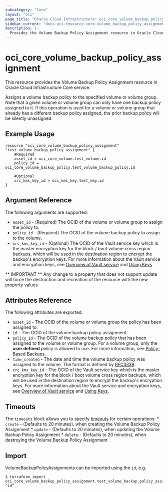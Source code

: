 ```yaml
---
subcategory: "Core"
layout: "oci"
page_title: "Oracle Cloud Infrastructure: oci_core_volume_backup_policy_assignment"
sidebar_current: "docs-oci-resource-core-volume_backup_policy_assignment"
description: |-
  Provides the Volume Backup Policy Assignment resource in Oracle Cloud Infrastructure Core service
---
```


# oci_core_volume_backup_policy_assignment
This resource provides the Volume Backup Policy Assignment resource in Oracle Cloud Infrastructure Core service.

Assigns a volume backup policy to the specified volume or volume group. Note that a given volume or volume group can
only have one backup policy assigned to it. If this operation is used for a volume or volume group that already
has a different backup policy assigned, the prior backup policy will be silently unassigned.


## Example Usage

```hcl
resource "oci_core_volume_backup_policy_assignment" "test_volume_backup_policy_assignment" {
	#Required
	asset_id = oci_core_volume.test_volume.id
	policy_id = oci_core_volume_backup_policy.test_volume_backup_policy.id

	#Optional
	xrc_kms_key_id = oci_kms_key.test_key.id
}
```

## Argument Reference

The following arguments are supported:

* `asset_id` - (Required) The OCID of the volume or volume group to assign the policy to.
* `policy_id` - (Required) The OCID of the volume backup policy to assign to the volume.
* `xrc_kms_key_id` - (Optional) The OCID of the Vault service key which is the master encryption key for the block / boot volume cross region backups, which will be used in the destination region to encrypt the backup's encryption keys. For more information about the Vault service and encryption keys, see [Overview of Vault service](https://docs.cloud.oracle.com/iaas/Content/KeyManagement/Concepts/keyoverview.htm) and [Using Keys](https://docs.cloud.oracle.com/iaas/Content/KeyManagement/Tasks/usingkeys.htm). 


** IMPORTANT **
Any change to a property that does not support update will force the destruction and recreation of the resource with the new property values

## Attributes Reference

The following attributes are exported:

* `asset_id` - The OCID of the volume or volume group the policy has been assigned to.
* `id` - The OCID of the volume backup policy assignment.
* `policy_id` - The OCID of the volume backup policy that has been assigned to the volume or volume group. For a volume group, only the **user defined** policy is allowed to use. For more information, see [Policy-Based Backups](https://docs.oracle.com/en-us/iaas/Content/Block/Tasks/schedulingvolumebackups.htm).
* `time_created` - The date and time the volume backup policy was assigned to the volume. The format is defined by [RFC3339](https://tools.ietf.org/html/rfc3339). 
* `xrc_kms_key_id` - The OCID of the Vault service key which is the master encryption key for the block / boot volume cross region backups, which will be used in the destination region to encrypt the backup's encryption keys. For more information about the Vault service and encryption keys, see [Overview of Vault service](https://docs.cloud.oracle.com/iaas/Content/KeyManagement/Concepts/keyoverview.htm) and [Using Keys](https://docs.cloud.oracle.com/iaas/Content/KeyManagement/Tasks/usingkeys.htm). 

## Timeouts

The `timeouts` block allows you to specify [timeouts](https://registry.terraform.io/providers/oracle/oci/latest/docs/guides/changing_timeouts) for certain operations:
	* `create` - (Defaults to 20 minutes), when creating the Volume Backup Policy Assignment
	* `update` - (Defaults to 20 minutes), when updating the Volume Backup Policy Assignment
	* `delete` - (Defaults to 20 minutes), when destroying the Volume Backup Policy Assignment


## Import

VolumeBackupPolicyAssignments can be imported using the `id`, e.g.

```
$ terraform import oci_core_volume_backup_policy_assignment.test_volume_backup_policy_assignment "id"
```

